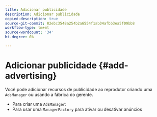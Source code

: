 ```yaml
---
title: Adicionar publicidade
description: Adicionar publicidade
copied-description: true
source-git-commit: 02ebc3548a254b2a6554f1ab34afbb3ea5f09bb8
workflow-type: tm+mt
source-wordcount: '34'
ht-degree: 0%

---
```


# Adicionar publicidade {#add-advertising}

Você pode adicionar recursos de publicidade ao reprodutor criando uma `AdsManager` ou usando a fábrica do gerente.

* Para criar uma `AdsManager`:
* Para usar uma `ManagerFactory` para ativar ou desativar anúncios
